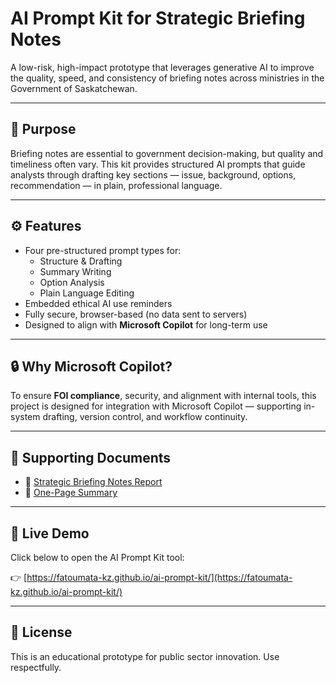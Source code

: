 
# AI Prompt Kit for Strategic Briefing Notes

A low-risk, high-impact prototype that leverages generative AI to improve the quality, speed, and consistency of briefing notes across ministries in the Government of Saskatchewan.

---

## 🧠 Purpose

Briefing notes are essential to government decision-making, but quality and timeliness often vary. This kit provides structured AI prompts that guide analysts through drafting key sections — issue, background, options, recommendation — in plain, professional language.

---

## ⚙️ Features

- Four pre-structured prompt types for:
  - Structure & Drafting
  - Summary Writing
  - Option Analysis
  - Plain Language Editing
- Embedded ethical AI use reminders
- Fully secure, browser-based (no data sent to servers)
- Designed to align with **Microsoft Copilot** for long-term use

---

## 🔒 Why Microsoft Copilot?

To ensure **FOI compliance**, security, and alignment with internal tools, this project is designed for integration with Microsoft Copilot — supporting in-system drafting, version control, and workflow continuity.

---

## 📁 Supporting Documents

- 📄 [Strategic Briefing Notes Report](https://github.com/fatoumata-kz/ai-prompt-kit/blob/main/docs/AI_Prompt_Kit_Strategic_Briefing_Notes.docx)
- 🧾 [One-Page Summary](https://github.com/fatoumata-kz/ai-prompt-kit/blob/main/docs/AI_Prompt_Kit_One_Page_Summary.docx)

---

## 🚀 Live Demo

Click below to open the AI Prompt Kit tool:

👉 [https://fatoumata-kz.github.io/ai-prompt-kit/](https://fatoumata-kz.github.io/ai-prompt-kit/)

---

## 📌 License

This is an educational prototype for public sector innovation. Use respectfully.
